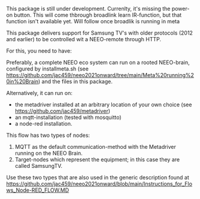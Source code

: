 
This package is still under development.
Currenlty, it's missing the power-on button. This will come thbrough broadlink learn IR-function, but that function isn't available yet.
Will follow once broadlik is running in meta

This package delivers support for Samsung TV's with older protocols (2012 and earlier) to be controlled wit a NEEO-remote through HTTP.

For this, you need to have:

Preferably, a complete NEEO eco system can run on a rooted NEEO-brain, configured by installmeta.sh (see https://github.com/jac459/neeo2021onward/tree/main/Meta%20running%20in%20Brain)
and the files in this package.
 
Alternatively, it can run on:
- the metadriver installed at an arbitrary location of your own choice (see https://github.com/jac459/metadriver)
- an mqtt-installation (tested with mosquitto)
- a node-red installation.


This flow has two types of nodes:
1) MQTT as the default communication-method with the Metadriver running on the NEEO Brain.
2) Target-nodes which represent the equipment; in this case they are called SamsungTV.

Use these two types that are also used in the generic description found at https://github.com/jac459/neeo2021onward/blob/main/Instructions_for_Flows_Node-RED_FLOW.MD